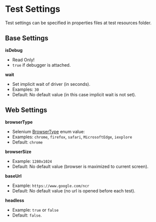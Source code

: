 # Test Settings

Test settings can be specified in properties files at test resources folder.

## Base Settings

**isDebug**
- Read Only!
- `true` if debugger is attached.

**wait**
- Set implicit wait of driver (in seconds).
- Examples: `30`
- Default: No default value (in this case implicit wait is not set).

## Web Settings

**browserType**
- Selenium [BrowserType](https://selenium.dev/selenium/docs/api/java/org/openqa/selenium/remote/BrowserType.html) enum value:
- Examples: `chrome`, `firefox`, `safari`, `MicrosoftEdge`, `iexplore`
- Default: `chrome`

**browserSize**
- Example: `1280x1024`
- Default: No default value (browser is maximized to current screen).

**baseUrl**
- Example: `https://www.google.com/ncr`
- Default: No default value (no url is opened before each test).

**headless**
- Example: `true` or `false`
- Default: `false`.